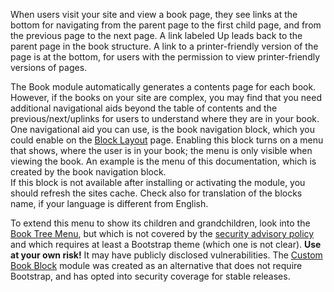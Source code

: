 When users visit your site and view a book page, they see links at the bottom for navigating from the parent page to the first child page, and from the previous page to the next page. A link labeled Up leads back to the parent page in the book structure. A link to a printer-friendly version of the page is at the bottom, for users with the permission to view printer-friendly versions of pages.

The Book module automatically generates a contents page for each book. However, if the books on your site are complex, you may find that you need additional navigational aids beyond the table of contents and the previous/next/uplinks for users to understand where they are in your book. One navigational aid you can use, is the book navigation block, which you could enable on the [Block Layout](https://www.drupal.org/docs/8/core/modules/block/overview) page. Enabling this block turns on a menu that shows, where the user is in your book; the menu is only visible when viewing the book. An example is the menu of this documentation, which is created by the book navigation block.  
If this block is not available after installing or activating the module, you should refresh the sites cache. Check also for translation of the blocks name, if your language is different from English.

To extend this menu to show its children and grandchildren, look into the [Book Tree Menu](https://www.drupal.org/project/book%5Ftree%5Fmenu), but which is not covered by the [security advisory policy](https://www.drupal.org/security-advisory-policy) and which requires at least a Bootstrap theme (which one is not clear). **Use at your own risk!** It may have publicly disclosed vulnerabilities. The [Custom Book Block](https://www.drupal.org/project/custom%5Fbook%5Fblock) module was created as an alternative that does not require Bootstrap, and has opted into security coverage for stable releases.